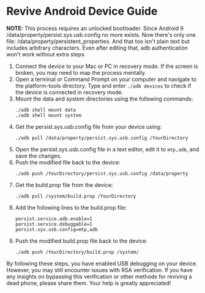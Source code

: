 # Revive Android Device Guide

**NOTE:** This process requires an unlocked bootloader.
Since Android 9 /data/property/persist.sys.usb.config no more exists. Now there's only one file: /data/property/persistent_properties. And that too isn't plain text but includes arbitrary characters. Even after editing that, adb authentication won't work without extra steps


1. Connect the device to your Mac or PC in recovery mode. If the screen is broken, you may need to map the process mentally.
2. Open a terminal or Command Prompt on your computer and navigate to the platform-tools directory. Type and enter `./adb devices` to check if the device is connected in recovery mode.
3. Mount the data and system directories using the following commands:
   ```
   ./adb shell mount data
   ./adb shell mount system
   ```
4. Get the persist.sys.usb.config file from your device using:
   ```
   ./adb pull /data/property/persist.sys.usb.config /YourDirectory
   ```
5. Open the persist.sys.usb.config file in a text editor, edit it to `mtp,adb`, and save the changes.
6. Push the modified file back to the device:
   ```
   ./adb push /YourDirectory/persist.sys.usb.config /data/property
   ```
7. Get the build.prop file from the device:
   ```
   ./adb pull /system/build.prop /YourDirectory
   ```
8. Add the following lines to the build.prop file:
   ```
   persist.service.adb.enable=1
   persist.service.debuggable=1
   persist.sys.usb.config=mtp,adb
   ```
9. Push the modified build.prop file back to the device:
   ```
   ./adb push /YourDirectory/build.prop /system/
   ```

By following these steps, you have enabled USB debugging on your device. However, you may still encounter issues with RSA verification. If you have any insights on bypassing this verification or other methods for reviving a dead phone, please share them. Your help is greatly appreciated!
